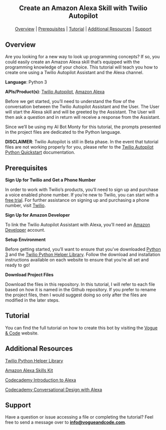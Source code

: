 ## <p align="center">Create an Amazon Alexa Skill with Twilio Autopilot</p>
<p align="center">
  <a href="https://github.com/aprilspeight/monty/blob/master/README.md#overview">Overview</a> | 
  <a href="https://github.com/aprilspeight/monty/blob/master/README.md#prerequisites">Prerequisites</a> |
  <a href="https://github.com/aprilspeight/monty/blob/master/README.md#tutorial">Tutorial</a> |
  <a href="https://github.com/aprilspeight/monty/blob/master/README.md#additional-resources">Additional Resources</a> | 
  <a href="https://github.com/aprilspeight/monty/blob/master/README.md#support">Support</a>
</p>

## Overview

Are you looking for a new way to look up programming concepts? If so, you could easily create an Amazon Alexa skill that’s equipped with the programming knowledge of your choice. This tutorial will teach you how to create one using a Twilio Autopilot Assistant and the Alexa channel. 

**Language**: Python 3

**APIs/Product(s)**: [Twilio Autopilot](https://www.twilio.com/autopilot), [Amazon Alexa](https://developer.amazon.com/alexa-skills-kit?&sc_category=Owned&sc_channel=WB&sc_campaign=TopNav&sc_publisher=website&sc_content=Content&sc_funnel=Discover&sc_country=US&sc_medium=Owned_WB_TopNav_website_Content_Discover_US_newdev&sc_segment=newdev)

Before we get started, you’ll need to understand the flow of the conversation between the Twilio Autopilot Assistant and the User. The User will start the Alexa skill and will be greeted by the Assistant. The User will then ask a question and in return will receive a response from the Assistant. 

Since we’ll be using my AI Bot Monty for this tutorial, the prompts presented in the project files are dedicated to the Python language.

**DISCLAIMER**: Twilio Autopilot is still in Beta phase. In the event that tutorial files are not working properly for you, please refer to the [Twilio Autopilot Python Quickstart](https://www.twilio.com/docs/autopilot/quickstart/python#create-and-train-your-assistants-default-task) documentation.

## Prerequisites

**Sign Up for Twilio and Get a Phone Number**

In order to work with Twilio’s products, you’ll need to sign up and purchase a voice enabled phone number. If you’re new to Twilio, you can start with a [free trial](https://www.twilio.com/try-twilio). For further assistance on signing up and purchasing a phone number, visit [Twilio](https://www.twilio.com/).

**Sign Up for Amazon Developer**

To link the Twilio Autopilot Assistant with Alexa, you’ll need an [Amazon Developer](https://www.amazon.com/ap/signin?clientContext=133-0245673-9043030&openid.return_to=https%3A%2F%2Fdeveloper.amazon.com%2F&openid.identity=http%3A%2F%2Fspecs.openid.net%2Fauth%2F2.0%2Fidentifier_select&openid.assoc_handle=mas_dev_portal&openid.mode=checkid_setup&marketPlaceId=ATVPDKIKX0DER&openid.claimed_id=http%3A%2F%2Fspecs.openid.net%2Fauth%2F2.0%2Fidentifier_select&pageId=amzn_developer_portal&openid.ns=http%3A%2F%2Fspecs.openid.net%2Fauth%2F2.0&siteState=clientContext%3D133-4382177-5625724%2CsourceUrl%3Dhttps%253A%252F%252Fdeveloper.amazon.com%252F%2Csignature%3Dwse0x4Ds0zS5zlRRqmd1e5Atgigj3D&language=en_US) account. 

**Setup Environment**

Before getting started, you’ll want to ensure that you’ve downloaded [Python 3](https://www.python.org/downloads/) and the [Twilio Python Helper Library](https://www.twilio.com/docs/libraries/python). Follow the download and installation instructions available on each website to ensure that you’re all set and ready to go!

**Download Project Files**

Download the files in this repository. In this tutorial, I will refer to each file based on how it is named in the Github repository. If you prefer to rename the project files, then I would suggest doing so only after the files are modified in the later steps.

## Tutorial

You can find the full tutorial on how to create this bot by visiting the [Vogue & Code](https://www.vogueandcode.com/blog/projects/monty) website.

## Additional Resources

[Twilio Python Helper Library](https://gitforwindows.org/) 

[Amazon Alexa Skills Kit](https://developer.amazon.com/alexa-skills-kit?&sc_category=Owned&sc_channel=WB&sc_campaign=TopNav&sc_publisher=website&sc_content=Content&sc_funnel=Discover&sc_country=US&sc_medium=Owned_WB_TopNav_website_Content_Discover_US_newdev&sc_segment=newdev)

[Codecademy Introduction to Alexa](https://www.codecademy.com/learn/learn-alexa)

[Codecademy Conversational Design with Alexa](https://www.codecademy.com/learn/alexa-conversational-design)

## Support

Have a question or issue accessing a file or completing the tutorial? Feel free to send a message over to **info@vogueandcode.com**.
